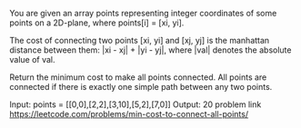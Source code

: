You are given an array points representing integer coordinates of some points on a 2D-plane, where points[i] = [xi, yi].

The cost of connecting two points [xi, yi] and [xj, yj] is the manhattan distance between them: |xi - xj| + |yi - yj|, where |val| denotes the absolute value of val.

Return the minimum cost to make all points connected. All points are connected if there is exactly one simple path between any two points.

 Input: points = [[0,0],[2,2],[3,10],[5,2],[7,0]]
Output: 20
problem link
https://leetcode.com/problems/min-cost-to-connect-all-points/
